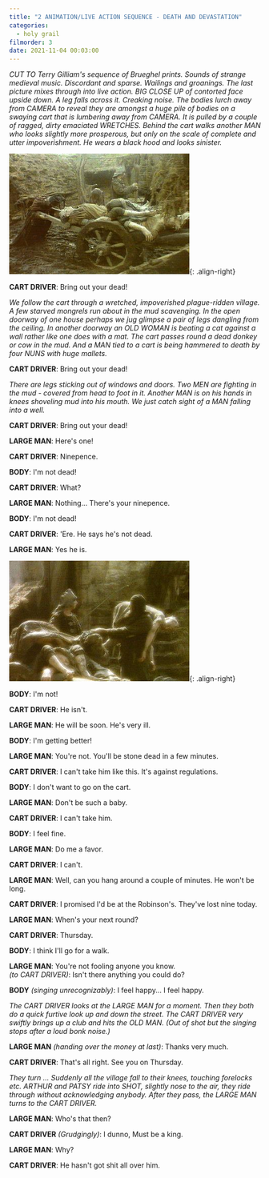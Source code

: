 ```yaml
---
title: "2 ANIMATION/LIVE ACTION SEQUENCE - DEATH AND DEVASTATION"
categories:
  - holy grail
filmorder: 3
date: 2021-11-04 00:03:00
---
```


_CUT TO Terry Gilliam's sequence of Brueghel prints. Sounds of strange medieval music. Discordant and sparse. Wailings and groanings. The last picture mixes through into live action. BIG CLOSE UP of contorted face upside down. A leg falls across it. Creaking noise. The bodies lurch away from CAMERA to reveal they are amongst a huge pile of bodies on a swaying cart that is lumbering away from CAMERA. It is pulled by a couple of ragged, dirty emaciated WRETCHES. Behind the cart walks another MAN who looks slightly more prosperous, but only on the scale of complete and utter impoverishment. He wears a black hood and looks sinister._

![Shot of Cart](/images/dead1.jpg){: .align-right}

**CART DRIVER**: Bring out your dead!

_We follow the cart through a wretched, impoverished plague-ridden village. A few starved mongrels run about in the mud scavenging. In the open doorway of one house perhaps we jug glimpse a pair of legs dangling from the ceiling. In another doorway an OLD WOMAN is beating a cat against a wall rather like one does with a mat. The cart passes round a dead donkey or cow in the mud. And a MAN tied to a cart is being hammered to death by four NUNS with huge mallets._

**CART DRIVER**: Bring out your dead!

_There are legs sticking out of windows and doors. Two MEN are fighting in the mud - covered from head to foot in it. Another MAN is on his hands in knees shoveling mud into his mouth. We just catch sight of a MAN falling into a well._

**CART DRIVER**: Bring out your dead!

**LARGE MAN**: Here's one!

**CART DRIVER**: Ninepence.

**BODY**: I'm not dead!

**CART DRIVER**: What?

**LARGE MAN**: Nothing... There's your ninepence.

**BODY**: I'm not dead!

**CART DRIVER**: 'Ere. He says he's not dead.

**LARGE MAN**: Yes he is.

![Old Man Being Carried](/images/dead2.jpg){: .align-right}

**BODY**: I'm not!

**CART DRIVER**: He isn't.

**LARGE MAN**: He will be soon. He's very ill.

**BODY**: I'm getting better!

**LARGE MAN**: You're not. You'll be stone dead in a few minutes.

**CART DRIVER**: I can't take him like this. It's against regulations.

**BODY**: I don't want to go on the cart.

**LARGE MAN**: Don't be such a baby.

**CART DRIVER**: I can't take him.

**BODY**: I feel fine.

**LARGE MAN**: Do me a favor.

**CART DRIVER**: I can't.

**LARGE MAN**: Well, can you hang around a couple of minutes. He won't be long.

**CART DRIVER**: I promised I'd be at the Robinson's. They've lost nine today.

**LARGE MAN**: When's your next round?

**CART DRIVER**: Thursday.

**BODY**: I think I'll go for a walk.

**LARGE MAN**: You're not fooling anyone you know.\
_(to CART DRIVER)_: Isn't there anything you could do?

**BODY** _(singing unrecognizably)_: I feel happy... I feel happy.

_The CART DRIVER looks at the LARGE MAN for a moment. Then they both do a quick furtive look up and down the street. The CART DRIVER very swiftly brings up a club and hits the OLD MAN. (Out of shot but the singing stops after a loud bonk noise.)_

**LARGE MAN** _(handing over the money at last)_: Thanks very much.

**CART DRIVER**: That's all right. See you on Thursday.

_They turn ... Suddenly all the village fall to their knees, touching forelocks etc. ARTHUR and PATSY ride into SHOT, slightly nose to the air, they ride through without acknowledging anybody. After they pass, the LARGE MAN turns to the CART DRIVER._

**LARGE MAN**: Who's that then?

**CART DRIVER** _(Grudgingly)_: I dunno, Must be a king.

**LARGE MAN**: Why?

**CART DRIVER**: He hasn't got shit all over him. 